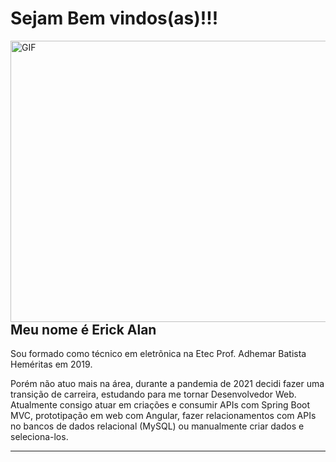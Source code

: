 # Sejam Bem vindos(as)!!!

<img align="right" alt="GIF" src="https://imgur.com/XwcZU9t.gif" width="550" height="450" />

 <h2> Meu nome é Erick Alan </h2>

<p> Sou formado como técnico em eletrõnica na Etec Prof. Adhemar Batista Heméritas em 2019. </p>
<p> Porém não atuo mais na área, durante a pandemia de 2021 decidi fazer uma transição de carreira, estudando
para me tornar Desenvolvedor Web. Atualmente consigo atuar em criações e consumir APIs com Spring Boot MVC, 
prototipação em web com Angular, fazer relacionamentos com APIs no bancos de dados relacional (MySQL) ou
manualmente criar dados e seleciona-los. </p>

----









